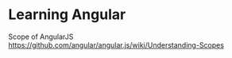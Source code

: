 # Learning Angular
Scope of AngularJS
https://github.com/angular/angular.js/wiki/Understanding-Scopes
